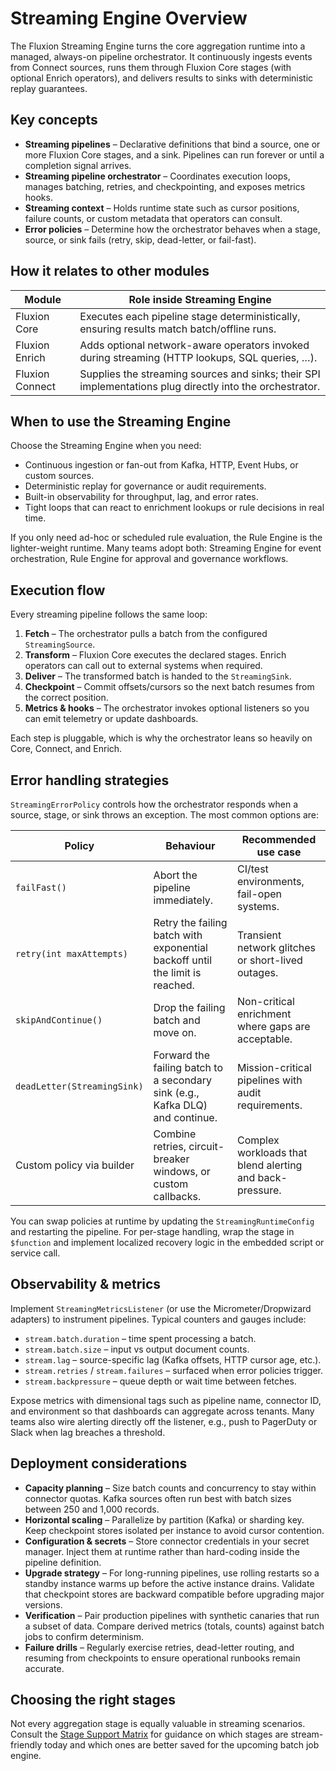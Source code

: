 # Streaming Engine Overview

The Fluxion Streaming Engine turns the core aggregation runtime into a managed,
always-on pipeline orchestrator. It continuously ingests events from Connect
sources, runs them through Fluxion Core stages (with optional Enrich operators),
and delivers results to sinks with deterministic replay guarantees.

## Key concepts

- **Streaming pipelines** – Declarative definitions that bind a source, one or
  more Fluxion Core stages, and a sink. Pipelines can run forever or until a
  completion signal arrives.
- **Streaming pipeline orchestrator** – Coordinates execution loops, manages
  batching, retries, and checkpointing, and exposes metrics hooks.
- **Streaming context** – Holds runtime state such as cursor positions, failure
  counts, or custom metadata that operators can consult.
- **Error policies** – Determine how the orchestrator behaves when a stage,
  source, or sink fails (retry, skip, dead-letter, or fail-fast).

## How it relates to other modules

| Module        | Role inside Streaming Engine                                                                    |
| ------------- | ------------------------------------------------------------------------------------------------ |
| Fluxion Core  | Executes each pipeline stage deterministically, ensuring results match batch/offline runs.      |
| Fluxion Enrich| Adds optional network-aware operators invoked during streaming (HTTP lookups, SQL queries, …).  |
| Fluxion Connect| Supplies the streaming sources and sinks; their SPI implementations plug directly into the orchestrator. |

## When to use the Streaming Engine

Choose the Streaming Engine when you need:

- Continuous ingestion or fan-out from Kafka, HTTP, Event Hubs, or custom sources.
- Deterministic replay for governance or audit requirements.
- Built-in observability for throughput, lag, and error rates.
- Tight loops that can react to enrichment lookups or rule decisions in real time.

If you only need ad-hoc or scheduled rule evaluation, the Rule Engine is the
lighter-weight runtime. Many teams adopt both: Streaming Engine for event
orchestration, Rule Engine for approval and governance workflows.

## Execution flow

Every streaming pipeline follows the same loop:

1. **Fetch** – The orchestrator pulls a batch from the configured `StreamingSource`.
2. **Transform** – Fluxion Core executes the declared stages. Enrich operators can
   call out to external systems when required.
3. **Deliver** – The transformed batch is handed to the `StreamingSink`.
4. **Checkpoint** – Commit offsets/cursors so the next batch resumes from the
   correct position.
5. **Metrics & hooks** – The orchestrator invokes optional listeners so you can
   emit telemetry or update dashboards.

Each step is pluggable, which is why the orchestrator leans so heavily on Core,
Connect, and Enrich.

## Error handling strategies

`StreamingErrorPolicy` controls how the orchestrator responds when a source,
stage, or sink throws an exception. The most common options are:

| Policy                           | Behaviour                                                                              | Recommended use case                                    |
| -------------------------------- | -------------------------------------------------------------------------------------- | ------------------------------------------------------- |
| `failFast()`                     | Abort the pipeline immediately.                                                        | CI/test environments, fail-open systems.                |
| `retry(int maxAttempts)`        | Retry the failing batch with exponential backoff until the limit is reached.          | Transient network glitches or short-lived outages.      |
| `skipAndContinue()`             | Drop the failing batch and move on.                                                    | Non-critical enrichment where gaps are acceptable.      |
| `deadLetter(StreamingSink)`     | Forward the failing batch to a secondary sink (e.g., Kafka DLQ) and continue.         | Mission-critical pipelines with audit requirements.     |
| Custom policy via builder       | Combine retries, circuit-breaker windows, or custom callbacks.                        | Complex workloads that blend alerting and back-pressure.|

You can swap policies at runtime by updating the `StreamingRuntimeConfig` and
restarting the pipeline. For per-stage handling, wrap the stage in `$function`
and implement localized recovery logic in the embedded script or service call.

## Observability & metrics

Implement `StreamingMetricsListener` (or use the Micrometer/Dropwizard adapters)
to instrument pipelines. Typical counters and gauges include:

- `stream.batch.duration` – time spent processing a batch.
- `stream.batch.size` – input vs output document counts.
- `stream.lag` – source-specific lag (Kafka offsets, HTTP cursor age, etc.).
- `stream.retries` / `stream.failures` – surfaced when error policies trigger.
- `stream.backpressure` – queue depth or wait time between fetches.

Expose metrics with dimensional tags such as pipeline name, connector ID, and
environment so that dashboards can aggregate across tenants. Many teams also
wire alerting directly off the listener, e.g., push to PagerDuty or Slack when
lag breaches a threshold.

## Deployment considerations

- **Capacity planning** – Size batch counts and concurrency to stay within
  connector quotas. Kafka sources often run best with batch sizes between 250
  and 1,000 records.
- **Horizontal scaling** – Parallelize by partition (Kafka) or sharding key.
  Keep checkpoint stores isolated per instance to avoid cursor contention.
- **Configuration & secrets** – Store connector credentials in your secret
  manager. Inject them at runtime rather than hard-coding inside the pipeline
  definition.
- **Upgrade strategy** – For long-running pipelines, use rolling restarts so a
  standby instance warms up before the active instance drains. Validate that
  checkpoint stores are backward compatible before upgrading major versions.
- **Verification** – Pair production pipelines with synthetic canaries that run
  a subset of data. Compare derived metrics (totals, counts) against batch jobs
  to confirm determinism.
- **Failure drills** – Regularly exercise retries, dead-letter routing, and
  resuming from checkpoints to ensure operational runbooks remain accurate.

## Choosing the right stages

Not every aggregation stage is equally valuable in streaming scenarios. Consult
the [Stage Support Matrix](stage-compatibility.md) for guidance on which stages
are stream-friendly today and which ones are better saved for the upcoming
batch job engine.
